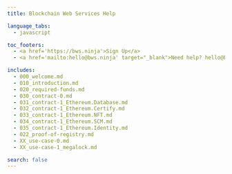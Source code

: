 ```yaml
---
title: Blockchain Web Services Help

language_tabs:
  - javascript

toc_footers:
  - <a href='https://bws.ninja'>Sign Up</a>
  - <a href='mailto:hello@bws.ninja' target="_blank">Need help? hello@bws.ninja</a>

includes:
  - 000_welcome.md
  - 010_introduction.md
  - 020_required-funds.md
  - 030_contract-0.md
  - 031_contract-1_Ethereum.Database.md
  - 032_contract-1_Ethereum.Certify.md
  - 033_contract-1_Ethereum.NFT.md
  - 034_contract-1_Ethereum.SCM.md
  - 035_contract-1_Ethereum.Identity.md
  - 022_proof-of-registry.md
  - XX_use-case-0.md
  - XX_use-case-1_megalock.md

search: false
---
```

